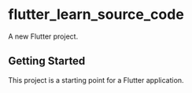 # flutter_learn_source_code

A new Flutter project.

## Getting Started

This project is a starting point for a Flutter application.

